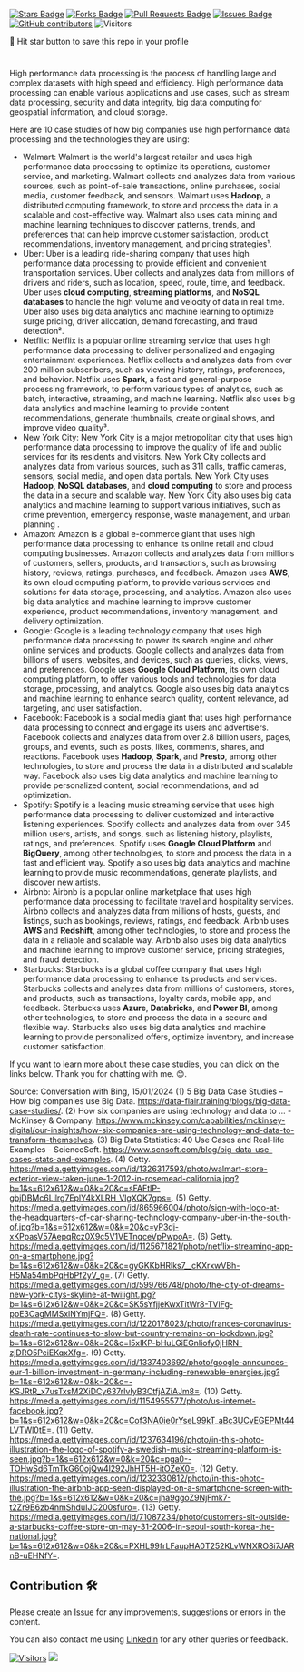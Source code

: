 <a href="https://github.com/drshahizan/HPDP/stargazers"><img src="https://img.shields.io/github/stars/drshahizan/HPDP" alt="Stars Badge"/></a>
<a href="https://github.com/drshahizan/HPDP/network/members"><img src="https://img.shields.io/github/forks/drshahizan/HPDP" alt="Forks Badge"/></a>
<a href="https://github.com/drshahizan/HPDP/pulls"><img src="https://img.shields.io/github/issues-pr/drshahizan/HPDP" alt="Pull Requests Badge"/></a>
<a href="https://github.com/drshahizan/HPDP/issues"><img src="https://img.shields.io/github/issues/drshahizan/HPDP" alt="Issues Badge"/></a>
<a href="https://github.com/drshahizan/HPDP/graphs/contributors"><img alt="GitHub contributors" src="https://img.shields.io/github/contributors/drshahizan/Python_Tutorial?color=2b9348"></a>
![Visitors](https://api.visitorbadge.io/api/visitors?path=https%3A%2F%2Fgithub.com%2Fdrshahizan%2FHPDP&labelColor=%23d9e3f0&countColor=%23697689&style=flat)

🌟 Hit star button to save this repo in your profile

# 

High performance data processing is the process of handling large and complex datasets with high speed and efficiency. High performance data processing can enable various applications and use cases, such as stream data processing, security and data integrity, big data computing for geospatial information, and cloud storage. 

Here are 10 case studies of how big companies use high performance data processing and the technologies they are using:

- Walmart: Walmart is the world's largest retailer and uses high performance data processing to optimize its operations, customer service, and marketing. Walmart collects and analyzes data from various sources, such as point-of-sale transactions, online purchases, social media, customer feedback, and sensors. Walmart uses **Hadoop**, a distributed computing framework, to store and process the data in a scalable and cost-effective way. Walmart also uses data mining and machine learning techniques to discover patterns, trends, and preferences that can help improve customer satisfaction, product recommendations, inventory management, and pricing strategies¹.
- Uber: Uber is a leading ride-sharing company that uses high performance data processing to provide efficient and convenient transportation services. Uber collects and analyzes data from millions of drivers and riders, such as location, speed, route, time, and feedback. Uber uses **cloud computing**, **streaming platforms**, and **NoSQL databases** to handle the high volume and velocity of data in real time. Uber also uses big data analytics and machine learning to optimize surge pricing, driver allocation, demand forecasting, and fraud detection².
- Netflix: Netflix is a popular online streaming service that uses high performance data processing to deliver personalized and engaging entertainment experiences. Netflix collects and analyzes data from over 200 million subscribers, such as viewing history, ratings, preferences, and behavior. Netflix uses **Spark**, a fast and general-purpose processing framework, to perform various types of analytics, such as batch, interactive, streaming, and machine learning. Netflix also uses big data analytics and machine learning to provide content recommendations, generate thumbnails, create original shows, and improve video quality³.
- New York City: New York City is a major metropolitan city that uses high performance data processing to improve the quality of life and public services for its residents and visitors. New York City collects and analyzes data from various sources, such as 311 calls, traffic cameras, sensors, social media, and open data portals. New York City uses **Hadoop**, **NoSQL databases**, and **cloud computing** to store and process the data in a secure and scalable way. New York City also uses big data analytics and machine learning to support various initiatives, such as crime prevention, emergency response, waste management, and urban planning .
- Amazon: Amazon is a global e-commerce giant that uses high performance data processing to enhance its online retail and cloud computing businesses. Amazon collects and analyzes data from millions of customers, sellers, products, and transactions, such as browsing history, reviews, ratings, purchases, and feedback. Amazon uses **AWS**, its own cloud computing platform, to provide various services and solutions for data storage, processing, and analytics. Amazon also uses big data analytics and machine learning to improve customer experience, product recommendations, inventory management, and delivery optimization.
- Google: Google is a leading technology company that uses high performance data processing to power its search engine and other online services and products. Google collects and analyzes data from billions of users, websites, and devices, such as queries, clicks, views, and preferences. Google uses **Google Cloud Platform**, its own cloud computing platform, to offer various tools and technologies for data storage, processing, and analytics. Google also uses big data analytics and machine learning to enhance search quality, content relevance, ad targeting, and user satisfaction.
- Facebook: Facebook is a social media giant that uses high performance data processing to connect and engage its users and advertisers. Facebook collects and analyzes data from over 2.8 billion users, pages, groups, and events, such as posts, likes, comments, shares, and reactions. Facebook uses **Hadoop**, **Spark**, and **Presto**, among other technologies, to store and process the data in a distributed and scalable way. Facebook also uses big data analytics and machine learning to provide personalized content, social recommendations, and ad optimization.
- Spotify: Spotify is a leading music streaming service that uses high performance data processing to deliver customized and interactive listening experiences. Spotify collects and analyzes data from over 345 million users, artists, and songs, such as listening history, playlists, ratings, and preferences. Spotify uses **Google Cloud Platform** and **BigQuery**, among other technologies, to store and process the data in a fast and efficient way. Spotify also uses big data analytics and machine learning to provide music recommendations, generate playlists, and discover new artists.
- Airbnb: Airbnb is a popular online marketplace that uses high performance data processing to facilitate travel and hospitality services. Airbnb collects and analyzes data from millions of hosts, guests, and listings, such as bookings, reviews, ratings, and feedback. Airbnb uses **AWS** and **Redshift**, among other technologies, to store and process the data in a reliable and scalable way. Airbnb also uses big data analytics and machine learning to improve customer service, pricing strategies, and fraud detection.
- Starbucks: Starbucks is a global coffee company that uses high performance data processing to enhance its products and services. Starbucks collects and analyzes data from millions of customers, stores, and products, such as transactions, loyalty cards, mobile app, and feedback. Starbucks uses **Azure**, **Databricks**, and **Power BI**, among other technologies, to store and process the data in a secure and flexible way. Starbucks also uses big data analytics and machine learning to provide personalized offers, optimize inventory, and increase customer satisfaction.

If you want to learn more about these case studies, you can click on the links below. Thank you for chatting with me. 😊.

Source: Conversation with Bing, 15/01/2024
(1) 5 Big Data Case Studies – How big companies use Big Data. https://data-flair.training/blogs/big-data-case-studies/.
(2) How six companies are using technology and data to ... - McKinsey & Company. https://www.mckinsey.com/capabilities/mckinsey-digital/our-insights/how-six-companies-are-using-technology-and-data-to-transform-themselves.
(3) Big Data Statistics: 40 Use Cases and Real-life Examples - ScienceSoft. https://www.scnsoft.com/blog/big-data-use-cases-stats-and-examples.
(4) Getty. https://media.gettyimages.com/id/1326317593/photo/walmart-store-exterior-view-taken-june-1-2012-in-rosemead-california.jpg?b=1&s=612x612&w=0&k=20&c=sFAFtIP-gbjDBMc6Lilrg7EplY4kXLRH_VlgXQK7gps=.
(5) Getty. https://media.gettyimages.com/id/865966004/photo/sign-with-logo-at-the-headquarters-of-car-sharing-technology-company-uber-in-the-south-of.jpg?b=1&s=612x612&w=0&k=20&c=yP3dj-xKPpasV57AepqRcz0X9c5V1VETnqceVpPwpoA=.
(6) Getty. https://media.gettyimages.com/id/1125671821/photo/netflix-streaming-app-on-a-smartphone.jpg?b=1&s=612x612&w=0&k=20&c=gyGKKbHRlks7__cKXrxwVBh-H5Ma54mbPqHbPf2yV_g=.
(7) Getty. https://media.gettyimages.com/id/599766748/photo/the-city-of-dreams-new-york-citys-skyline-at-twilight.jpg?b=1&s=612x612&w=0&k=20&c=SK5sYfjjeKwxTitWr8-TVlFg-ppE3OagMMSxlNYmjFQ=.
(8) Getty. https://media.gettyimages.com/id/1220178023/photo/frances-coronavirus-death-rate-continues-to-slow-but-country-remains-on-lockdown.jpg?b=1&s=612x612&w=0&k=20&c=l5xIKP-bHuLGiEGnIiofy0jHRN-zjDRO5PciEKqxXfg=.
(9) Getty. https://media.gettyimages.com/id/1337403692/photo/google-announces-eur-1-billion-investment-in-germany-including-renewable-energies.jpg?b=1&s=612x612&w=0&k=20&c=-KSJRtR_x7usTxsM2XiDCy637rIvIyB3CtfjAZiAJm8=.
(10) Getty. https://media.gettyimages.com/id/1154955577/photo/us-internet-facebook.jpg?b=1&s=612x612&w=0&k=20&c=Cof3NA0ie0rYseL99kT_aBc3UCvEGEPMt44LVTWl0tE=.
(11) Getty. https://media.gettyimages.com/id/1237634196/photo/in-this-photo-illustration-the-logo-of-spotify-a-swedish-music-streaming-platform-is-seen.jpg?b=1&s=612x612&w=0&k=20&c=pga0--TOHwSd6TmTkG60ojQw4l292JhHT5H-itOZeX0=.
(12) Getty. https://media.gettyimages.com/id/1232330812/photo/in-this-photo-illustration-the-airbnb-app-seen-displayed-on-a-smartphone-screen-with-the.jpg?b=1&s=612x612&w=0&k=20&c=jha9ggoZ9NjFmk7-t2Zr9B6zb4nmShduIJC200sfuro=.
(13) Getty. https://media.gettyimages.com/id/71087234/photo/customers-sit-outside-a-starbucks-coffee-store-on-may-31-2006-in-seoul-south-korea-the-national.jpg?b=1&s=612x612&w=0&k=20&c=PXHL99frLFaupHA0T252KLvWNXRO8i7JARnB-uEHNfY=.

## Contribution 🛠️
Please create an [Issue](https://github.com/drshahizan/HPDP/issues) for any improvements, suggestions or errors in the content.

You can also contact me using [Linkedin](https://www.linkedin.com/in/drshahizan/) for any other queries or feedback.

[![Visitors](https://api.visitorbadge.io/api/visitors?path=https%3A%2F%2Fgithub.com%2Fdrshahizan&labelColor=%23697689&countColor=%23555555&style=plastic)](https://visitorbadge.io/status?path=https%3A%2F%2Fgithub.com%2Fdrshahizan)
![](https://hit.yhype.me/github/profile?user_id=81284918)
